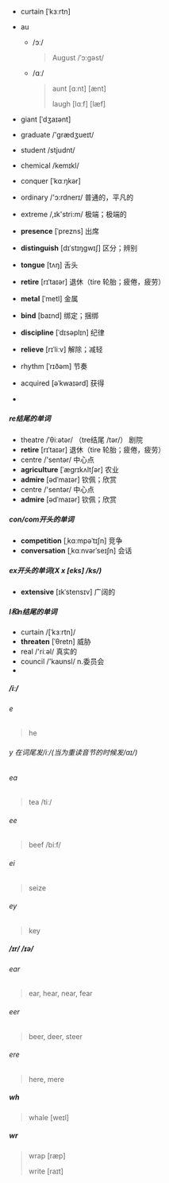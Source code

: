 - curtain  [ˈkɜːrtn] 

- au

  - /ɔː/ 

    >  August /ˈɔ:ɡəst/

  - /ɑː/

    > aunt  [ɑːnt]  [ænt]
    >
    > laugh  [lɑːf] [læf]

- giant  [ˈdʒaɪənt] 

- graduate /'grædʒueɪt/

- student /stjudnt/

- chemical /kemɪkl/

- conquer [ˈkɑːŋkər] 

- ordinary /'ɔ:rdnerɪ/ 普通的，平凡的

- extreme /,ɪk'stri:m/ 极端；极端的

- **presence** [ˈprezns] 出席

- **distinguish** [dɪˈstɪŋɡwɪʃ] 区分；辨别

- **tongue**  [tʌŋ] 舌头

- **retire**  [rɪˈtaɪər] 退休（tire 轮胎；疲倦，疲劳）

- **metal**  [ˈmetl]  金属

- **bind**  [baɪnd]  绑定；捆绑

- **discipline**  [ˈdɪsəplɪn]  纪律

- **relieve**  [rɪˈliːv] 解除；减轻

- rhythm [ˈrɪðəm] 节奏

- acquired  [əˈkwaɪərd] 获得

- 



##### re结尾的单词

- theatre /ˈθiːətər/ （tre结尾 /tər/） 剧院
- **retire**  [rɪˈtaɪər] 退休（tire 轮胎；疲倦，疲劳）
- centre /'sentər/ 中心点
- **agriculture**  [ˈæɡrɪkʌltʃər]  农业
- **admire**  [ədˈmaɪər] 钦佩；欣赏
- centre /'sentər/ 中心点
- **admire**  [ədˈmaɪər] 钦佩；欣赏

##### con/com开头的单词

- **competition**  [ˌkɑːmpəˈtɪʃn] 竞争
- **conversation**  [ˌkɑːnvərˈseɪʃn] 会话

##### ex开头的单词(X x	 [eks] /ks/)

- **extensive**  [ɪkˈstensɪv] 广阔的

##### l和n结尾的单词

- curtain /[ˈkɜːrtn]/
- **threaten**  [ˈθretn] 威胁
- real /'riːəl/ 真实的
- council /'kaʊnsl/ n.委员会
- 

##### /iː/

###### e

> he
>

###### y 在词尾发/iː/(当为重读音节的时候发/aɪ/)

> 

###### ea

> tea /tiː/
>

###### ee

> beef /biːf/
>

###### ei

> seize
>

###### ey

> key

##### /ɪr/ /ɪə/

###### ear

> ear, hear, near, fear

###### eer

> beer, deer, steer

###### ere

> here, mere

##### wh

> whale  [weɪl] 
>

##### wr

> wrap  [ræp] 
>
> write  [raɪt] 